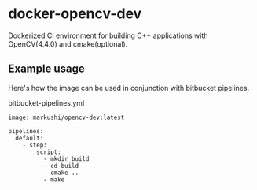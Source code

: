# docker-opencv-dev  

Dockerized CI environment for building C++ applications with OpenCV(4.4.0) and cmake(optional). 

## Example usage

Here's how the image can be used in conjunction with bitbucket pipelines.  

bitbucket-pipelines.yml
````
image: markushi/opencv-dev:latest

pipelines:
  default:
    - step:
        script:
          - mkdir build
          - cd build
          - cmake ..
          - make
````
